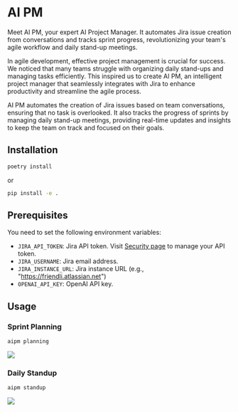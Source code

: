 # AI PM

Meet AI PM, your expert AI Project Manager. It automates Jira issue creation from conversations and tracks sprint progress, revolutionizing your team's agile workflow and daily stand-up meetings.

In agile development, effective project management is crucial for success. We noticed that many teams struggle with organizing daily stand-ups and managing tasks efficiently. This inspired us to create AI PM, an intelligent project manager that seamlessly integrates with Jira to enhance productivity and streamline the agile process.

AI PM automates the creation of Jira issues based on team conversations, ensuring that no task is overlooked. It also tracks the progress of sprints by managing daily stand-up meetings, providing real-time updates and insights to keep the team on track and focused on their goals.

## Installation

```sh
poetry install
```

or

```sh
pip install -e .
```

## Prerequisites

You need to set the following environment variables:

- `JIRA_API_TOKEN`: Jira API token. Visit [Security page](https://id.atlassian.com/manage-profile/security) to manage your API token.
- `JIRA_USERNAME`: Jira email address.
- `JIRA_INSTANCE_URL`: Jira instance URL (e.g., "https://friendli.atlassian.net")
- `OPENAI_API_KEY`: OpenAI API key.

## Usage

### Sprint Planning

```sh
aipm planning
```

<a href="https://asciinema.org/a/662681" target="_blank"><img src="https://asciinema.org/a/662681.svg" /></a>

### Daily Standup

```sh
aipm standup
```

<a href="https://asciinema.org/a/662693" target="_blank"><img src="https://asciinema.org/a/662693.svg" /></a>
